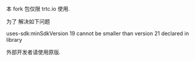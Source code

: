 本 fork 包仅限 trtc.io 使用.

为了 解决如下问题

uses-sdk:minSdkVersion 19 cannot be smaller than version 21 declared in library

外部开发者请使用原版.